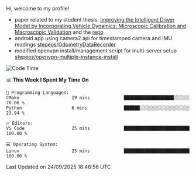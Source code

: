 Hi, welcome to my profile!

* paper related to my student thesis: [Improving the Intelligent Driver Model by Incorporating Vehicle Dynamics: Microscopic Calibration and Macroscopic Validation](https://doi.org/10.48550/arXiv.2408.03722) and the [repo](https://github.com/stepeos/pycarmodel_calibration)
* android app using camera2 api for timestamped camera and IMU readings [stepeos/OdometryDataRecorder](https://github.com/stepeos/OdometryDataRecorder)
* modified openvpn install/management script for multi-server setup [stepeos/openvpn-multiple-instance-install](https://github.com/stepeos/openvpn-multiple-instance-install)

<!--START_SECTION:waka-->
![Code Time](http://img.shields.io/badge/Code%20Time-2%2C180%20hrs%2019%20mins-blue)

📊 **This Week I Spent My Time On** 

```text
💬 Programming Languages: 
CMake                    19 mins             ███████████████████░░░░░░   76.06 % 
Python                   6 mins              ██████░░░░░░░░░░░░░░░░░░░   23.94 % 

🔥 Editors: 
VS Code                  25 mins             █████████████████████████   100.00 % 

💻 Operating System: 
Linux                    25 mins             █████████████████████████   100.00 % 
```


 Last Updated on 24/09/2025 18:46:56 UTC
<!--END_SECTION:waka-->
